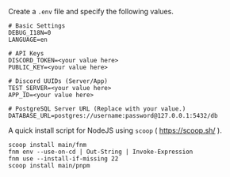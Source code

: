 Create a `.env` file and specify the following values.
```env
# Basic Settings
DEBUG_I18N=0
LANGUAGE=en

# API Keys
DISCORD_TOKEN=<your value here>
PUBLIC_KEY=<your value here>

# Discord UUIDs (Server/App)
TEST_SERVER=<your value here>
APP_ID=<your value here>

# PostgreSQL Server URL (Replace with your value.)
DATABASE_URL=postgres://username:password@127.0.0.1:5432/db
```

A quick install script for NodeJS using `scoop` ( https://scoop.sh/ ).
```
scoop install main/fnm
fnm env --use-on-cd | Out-String | Invoke-Expression
fnm use --install-if-missing 22
scoop install main/pnpm
```
